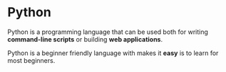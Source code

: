 # Python

Python is a programming language that can be used both for writing **command-line scripts** or building **web applications**.
Python is a beginner friendly language with makes it **easy** is to learn for most beginners.